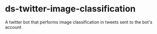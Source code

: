 # ds-twitter-image-classification
A twitter bot that performs image classification in tweets sent to the bot's account
